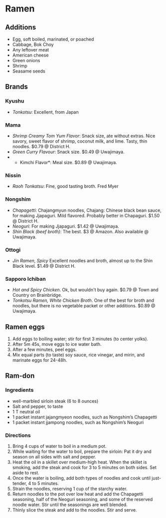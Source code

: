 # Ramen

## Additions

* Egg, soft boiled, marinated, or poached
* Cabbage, Bok Choy
* Any leftover meat
* American cheese
* Green onions
* Shrimp
* Seasame seeds

## Brands

### Kyushu

* *Tonkotsu*: Excellent, from Japan

### Mama

* *Shrimp Creamy Tom Yum Flavor*: Snack size, ate without extras. Nice savory, sweet flavor of shrimp, coconut milk, and lime. Tasty, thin noodles. $0.79 @ District H.
* *Green Curry Flavour*: Snack size. $0.49 @ Uwajimaya.
* * Kimchi Flavor*: Meal size. $0.89 @ Uwajimaya.

### Nissin

* *Raoh Tonkatsu*: Fine, good tasting broth. Fred Myer

### Nongshim

* *Chapagetti*: Chajangmyun noodles, Chajang: Chinese black bean sauce, for making Jjapaguri. Mild flavored. Probably better in Chapaguri. $1.50 @ District H.
* *Neoguri*: For making Jjapaguri. $1.42 @ Uwajimaya.
* *Shin Black (beef broth)*: The best. $3 @ Amazon. Also available @ Uwajimaya.

### Ottogi

* *Jin Ramen, Spicy* Excellent noodles and broth, almost up to the Shin Black level. $1.49 @ District H.

### Sapporo Ichiban

* *Hot and Spicy Chicken*. Ok, but wouldn't buy again. $0.79 @ Town and Country on Brainbridge.
* *Tonkotsu Ramen, White Chicken Broth*. One of the best for broth and noodles, but there is no vegetable packet or other additions. $0.89 @ Uwajimaya.

## Ramen eggs

1. Add eggs to boiling water; stir for first 3 minutes (to center yolks).
2. After 5m 45s, move eggs to ice water bath.
3. After a few minutes, peel eggs.
4. Mix equal parts (to taste) soy sauce, rice vinegar, and mirin, and marinate eggs for 24-48h.

## Ram-don

### Ingredients

* well-marbled sirloin steak (6 to 8 ounces)
* Salt and pepper, to taste
* 1 T neutral oil
* 1 packet instant jajangmyeon noodles, such as Nongshim’s Chapagetti
* 1 packet instant jjampong noodles, such as Nongshim’s Neoguri

### Directions
1. Bring 4 cups of water to boil in a medium pot.
2. While waiting for the water to boil, prepare the sirloin: Pat it dry and season on all sides with salt and pepper.
3. Heat the oil in a skillet over medium-high heat. When the skillet is smoking, add the steak and cook for 3 to 5 minutes on both sides. Set aside to rest.
4. Once the water is boiling, add both types of noodles and cook until just-tender, 4 to 5 minutes.
5. Strain the noodles, reserving 1 cup of the starchy water.
6. Return noodles to the pot over low heat and add the Chapagetti seasoning, half of the Neoguri seasoning, and some of the reserved noodle water. Stir until the seasonings are well blended.
7. Thinly slice the steak and add to the noodles. Stir and serve.
